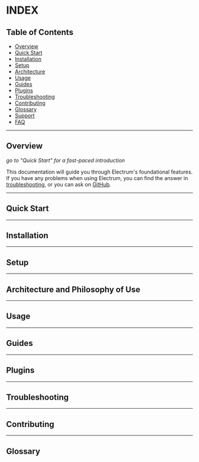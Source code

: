INDEX
=====

## Table of Contents

  * [Overview](https://docs.electrum.org)
  * [Quick Start](https://docs.electrum.org/quick-start)
  * [Installation](https://docs.electrum.org/install)
  * [Setup](https://docs.electrum.org/setup)
  * [Architecture](https://docs.electrum.org/architecture)
  * [Usage](https://docs.electrum.org/usage)
  * [Guides](https://docs.electrum.org/guides)
  * [Plugins](https://docs.electrum.org/plugins)
  * [Troubleshooting](https://docs.electrum.org/troubleshooting)
  * [Contributing](https://docs.electrum.org/contributing)
  * [Glossary](https://docs.electrum.org/glossary)
  * [Support](https://electrum.org/support)
  * [FAQ](https://electrum.org/support/faq)


--------------------------------------------------------------------------------

## Overview

*go to "Quick Start" for a fast-paced introduction*

This documentation will guide you through Electrum's foundational
features. If you have any problems when using Electrum, you can find the
answer in [troubleshooting](https://electrum.org/support/troubleshooting),
or you can ask on [GitHub](https://github.com/spesmilo/electrum/issues).


--------------------------------------------------------------------------------

## Quick Start


--------------------------------------------------------------------------------

## Installation


--------------------------------------------------------------------------------

## Setup


--------------------------------------------------------------------------------

## Architecture and Philosophy of Use


--------------------------------------------------------------------------------

## Usage


--------------------------------------------------------------------------------

## Guides


--------------------------------------------------------------------------------

## Plugins


--------------------------------------------------------------------------------

## Troubleshooting


--------------------------------------------------------------------------------

## Contributing


--------------------------------------------------------------------------------

## Glossary


